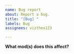 ```yaml
---
name: Bug report
about: Report a bug.
title: "[Bug] "
labels: Bug
assignees: vizthex123

---
```


**What mod(s) does this affect?**
